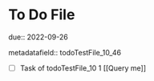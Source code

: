 # To Do File

due:: 2022-09-26

metadatafield:: todoTestFile_10_46

- [ ] Task of todoTestFile_10 1 [[Query me]]
